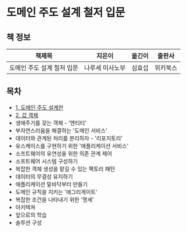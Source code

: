 # 도메인 주도 설계 철저 입문

## 책 정보

|책제목|지은이|옮긴이|출판사|
|----|-----|-----|-----|
|도메인 주도 설계 철저 입문|나루세 미사노부|심효섭|위키북스|

## 목차

- [1. 도메인 주도 설계란](contents/1.%20도메인%20주도%20설계란.md)
- [2. 값 객체](contents/2.%20값%20객체.md)
- 생애주기를 갖는 객체 - '엔티티'
- 부자연스러움을 해결하는 '도메인 서비스'
- 데이터와 관계된 처리를 분리하자 - '리포지토리'
- 유스케이스를 구현하기 위한 '애플리케이션 서비스'
- 소프트웨어의 유연성을 위한 의존 관계 제어
- 소프트웨어 시스템 구성하기
- 복잡한 객체 생성을 맡길 수 있는 팩토리 패턴
- 데이터의 무결성 유지하기
- 애플리케이션 밑바닥부터 만들기
- 도메인 규칙을 지키는 '애그리게이트'
- 복잡한 조건을 나타내기 위한 '명세'
- 아키텍쳐
- 앞으로의 학습
- 솔루션 구성